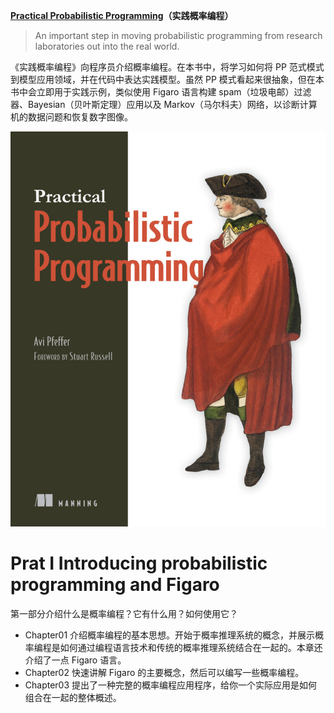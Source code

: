 **[Practical Probabilistic Programming](https://www.manning.com/books/practical-probabilistic-programming)（实践概率编程）**

> An important step in moving probabilistic programming from research laboratories out into the real world.


《实践概率编程》向程序员介绍概率编程。在本书中，将学习如何将 PP 范式模式到模型应用领域，并在代码中表达实践模型。虽然 PP 模式看起来很抽象，但在本书中会立即用于实践示例，类似使用 Figaro 语言构建 spam（垃圾电邮）过滤器、Bayesian（贝叶斯定理）应用以及 Markov（马尔科夫）网络，以诊断计算机的数据问题和恢复数字图像。

<div align="center">

![](https://raw.githubusercontent.com/keer2345/storehouse/master/2019/0707-1.png)
</div>


# Prat I Introducing probabilistic programming and Figaro
第一部分介绍什么是概率编程？它有什么用？如何使用它？

- Chapter01 介绍概率编程的基本思想。开始于概率推理系统的概念，并展示概率编程是如何通过编程语言技术和传统的概率推理系统结合在一起的。本章还介绍了一点 Figaro 语言。
- Chapter02 快速讲解 Figaro 的主要概念，然后可以编写一些概率编程。
- Chapter03 提出了一种完整的概率编程应用程序，给你一个实际应用是如何组合在一起的整体概述。
